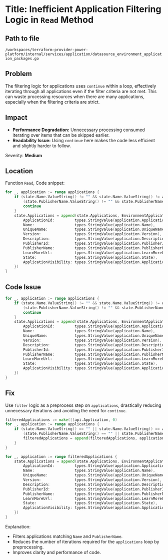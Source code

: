 # Title: Inefficient Application Filtering Logic in `Read` Method

## Path to file
`/workspaces/terraform-provider-power-platform/internal/services/application/datasource_environment_application_packages.go`

## Problem
The filtering logic for applications uses `continue` within a loop, effectively iterating through all applications even if the filter criteria are not met. This can waste processing resources when there are many applications, especially when the filtering criteria are strict.

## Impact
- **Performance Degradation:** Unnecessary processing consumed iterating over items that can be skipped earlier.
- **Readability Issue:** Using `continue` here makes the code less efficient and slightly harder to follow.

Severity: **Medium**

## Location
Function `Read`, Code snippet:
```go
for _, application := range applications {
    if (state.Name.ValueString() != "" && state.Name.ValueString() != application.Name) ||
        (state.PublisherName.ValueString() != "" && state.PublisherName.ValueString() != application.PublisherName) {
        continue
    }
    state.Applications = append(state.Applications, EnvironmentApplicationPackageDataSourceModel{
        ApplicationId:         types.StringValue(application.ApplicationId),
        Name:                  types.StringValue(application.Name),
        UniqueName:            types.StringValue(application.UniqueName),
        Version:               types.StringValue(application.Version),
        Description:           types.StringValue(application.Description),
        PublisherId:           types.StringValue(application.PublisherId),
        PublisherName:         types.StringValue(application.PublisherName),
        LearnMoreUrl:          types.StringValue(application.LearnMoreUrl),
        State:                 types.StringValue(application.State),
        ApplicationVisibility: types.StringValue(application.ApplicationVisibility),
    })
}
```

## Code Issue
```go
for _, application := range applications {
    if (state.Name.ValueString() != "" && state.Name.ValueString() != application.Name) ||
        (state.PublisherName.ValueString() != "" && state.PublisherName.ValueString() != application.PublisherName) {
        continue
    }
    state.Applications = append(state.Applications, EnvironmentApplicationPackageDataSourceModel{
        ApplicationId:         types.StringValue(application.ApplicationId),
        Name:                  types.StringValue(application.Name),
        UniqueName:            types.StringValue(application.UniqueName),
        Version:               types.StringValue(application.Version),
        Description:           types.StringValue(application.Description),
        PublisherId:           types.StringValue(application.PublisherId),
        PublisherName:         types.StringValue(application.PublisherName),
        LearnMoreUrl:          types.StringValue(application.LearnMoreUrl),
        State:                 types.StringValue(application.State),
        ApplicationVisibility: types.StringValue(application.ApplicationVisibility),
    })
}
```

## Fix
Use `filter` logic as a preprocess step on `applications`, drastically reducing unnecessary iterations and avoiding the need for `continue`.

```go
filteredApplications := make([]api.Application, 0)
for _, application := range applications {
    if (state.Name.ValueString() == "" || state.Name.ValueString() == application.Name) &&
        (state.PublisherName.ValueString() == "" || state.PublisherName.ValueString() == application.PublisherName) {
        filteredApplications = append(filteredApplications, application)
    }
}

for _, application := range filteredApplications {
    state.Applications = append(state.Applications, EnvironmentApplicationPackageDataSourceModel{
        ApplicationId:         types.StringValue(application.ApplicationId),
        Name:                  types.StringValue(application.Name),
        UniqueName:            types.StringValue(application.UniqueName),
        Version:               types.StringValue(application.Version),
        Description:           types.StringValue(application.Description),
        PublisherId:           types.StringValue(application.PublisherId),
        PublisherName:         types.StringValue(application.PublisherName),
        LearnMoreUrl:          types.StringValue(application.LearnMoreUrl),
        State:                 types.StringValue(application.State),
        ApplicationVisibility: types.StringValue(application.ApplicationVisibility),
    })
}
```

Explanation:
- Filters applications matching `Name` and `PublisherName`.
- Reduces the number of iterations required for the `applications` loop by preprocessing.
- Improves clarity and performance of code.
